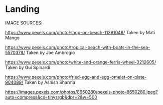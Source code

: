 # Landing








IMAGE SOURCES:

https://www.pexels.com/photo/shop-on-beach-11291048/ Taken by Mati Mango

https://www.pexels.com/photo/tropical-beach-with-boats-in-the-sea-5570378/ Taken by Joe Ambrogio

https://www.pexels.com/photo/white-and-orange-ferris-wheel-3212605/ Taken by Gui Spinardi

https://www.pexels.com/photo/fried-egg-and-egg-omelet-on-plate-904089/ Taken by Ashish Sharma

https://images.pexels.com/photos/8650280/pexels-photo-8650280.jpeg?auto=compress&cs=tinysrgb&dpr=2&w=500